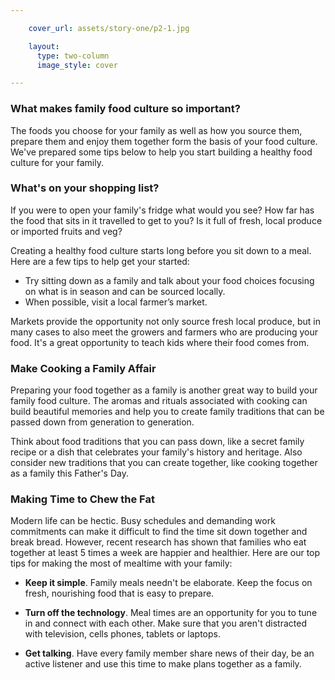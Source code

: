 ```yaml
---

    cover_url: assets/story-one/p2-1.jpg

    layout:
      type: two-column
      image_style: cover

---
```


### What makes family food culture so important?

The foods you choose for your family as well as how you source them, prepare them and enjoy them together form the basis of your food culture.  We've prepared some tips below to help you start building a healthy food culture for your family.

### What's on your shopping list?

If you were to open your family's fridge what would you see?  How far has the food that sits in it travelled to get to you?  Is it full of fresh, local produce or imported fruits and veg?

Creating a healthy food culture starts long before you sit down to a meal.  Here are a few tips to help get your started:

-	Try sitting down as a family and talk about your food choices focusing on what is in season and can be sourced locally.
-	When possible, visit a local farmer’s market.

Markets provide the opportunity not only source fresh local produce, but in many cases to also meet the growers and farmers who are producing your food.  It's a great opportunity to teach kids where their food comes from.

### Make Cooking a Family Affair

Preparing your food together as a family is another great way to build your family food culture.  The aromas and rituals associated with cooking can build beautiful memories and help you to create family traditions that can be passed down from generation to generation.

Think about food traditions that you can pass down, like a secret family recipe or a dish that celebrates your family's history and heritage. Also consider new traditions that you can create together, like cooking together as a family this Father's Day.


### Making Time to Chew the Fat

Modern life can be hectic. Busy schedules and demanding work commitments can make it difficult to find the time sit down together and break bread. However, recent research has shown that families who eat together at least 5 times a week are happier and healthier. Here are our top tips for making the most of mealtime with your family:

- <b>Keep it simple</b>. Family meals needn't be elaborate.  Keep the focus on fresh, nourishing food that is easy to prepare.

-	<b>Turn off the technology</b>. Meal times are an opportunity for you to tune in and connect with each other.  Make sure that you aren't distracted with television, cells phones, tablets or laptops.

-	<b>Get talking</b>. Have every family member share news of their day, be an active listener and use this time to make plans together as a family.
